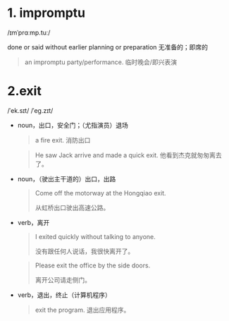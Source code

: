 # 1. impromptu

 /ɪmˈprɑːmp.tuː/

done or said without earlier planning or preparation 无准备的；即席的

> an impromptu party/performance. 临时晚会/即兴表演



# 2.exit

 /ˈek.sɪt/ /ˈeɡ.zɪt/

- noun，出口，安全门；（尤指演员）退场

  > a fire exit. 消防出口

  > He saw Jack arrive and made a quick exit. 他看到杰克就匆匆离去了。

- noun，（驶出主干道的）出口，出路

  > Come off the motorway at the Hongqiao exit.
  >
  > 从虹桥出口驶出高速公路。

- verb，离开

  > I exited quickly without talking to anyone.
  >
  > 没有跟任何人说话，我很快离开了。

  > Please exit the office by the side doors.
  >
  > 离开公司请走侧门。

- verb，退出，终止（计算机程序）

  > exit the program. 退出应用程序。

# 

